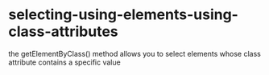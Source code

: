 # selecting-using-elements-using-class-attributes
the getElementByClass() method allows you to select elements whose class attribute contains a specific value
